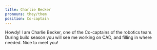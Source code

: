 ```yaml
---
title: Charlie Becker
pronouns: they/them
position: Co-captain
---
```


Howdy! I am Charlie Becker, one of the Co-captains of the robotics team. During build season you will see me working on CAD, and filling in where needed. Nice to meet you!
